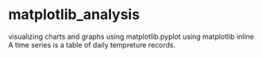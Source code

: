 # matplotlib_analysis
visualizing charts and graphs using matplotlib.pyplot
using matplotlib inline
A time series is a table of daily tempreture records.

